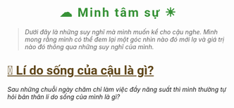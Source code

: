 
<div id="header">

# ☁︎ Minh tâm sự ☀︎

> *Dưới đây là những suy nghĩ mà mình muốn kể cho cậu nghe. Mình mong rằng mình có thể đem lại một góc nhìn nào đó mới lạ và giá trị nào đó thông qua những suy nghĩ của mình.*

</div>

<div id="container">

## [🌱 Lí do sống của cậu là gì?](./talk01/)

*Sau những chuỗi ngày chăm chỉ làm việc đầy năng suất thì mình thường tự hỏi bản thân lí do sống của mình là gì?*

</div>



<!-- Page styling -->

<style>
@import url('https://fonts.googleapis.com/css2?family=Roboto:ital,wght@0,400;0,500;0,700;0,900;1,400;1,500;1,700;1,900&display=swap');

#header h1 {
    color: #379237 !important;
    font-family: 'Roboto', sans-serif;
    text-align: center;
    letter-spacing: 0.10em;
}

#container a:hover {
    text-decoration: none;
    color: #54B435;
}

#container a {
    color: #61481C;
    font-size: 1.35em;
}

#container h2 {
    font-family: 'Roboto', sans-serif;
}

</style>